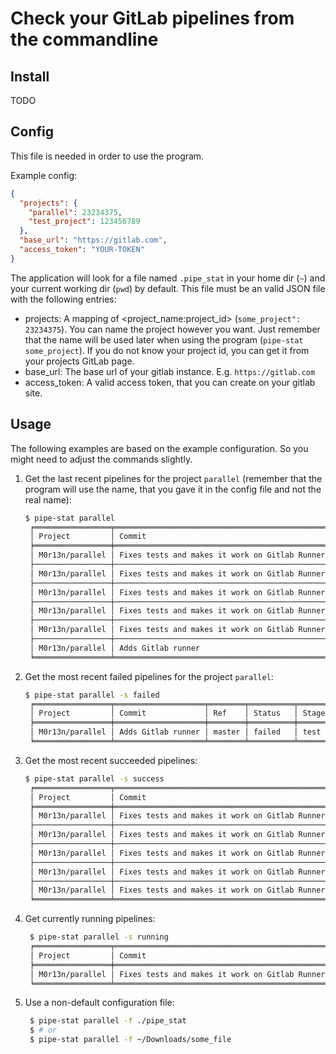 # Check your GitLab pipelines from the commandline

## Install

TODO

## Config

This file is needed in order to use the program.

Example config:

```json
{
  "projects": {
    "parallel": 23234375,
    "test_project": 123456789
  },
  "base_url": "https://gitlab.com",
  "access_token": "YOUR-TOKEN"
}
```

The application will look for a file named `.pipe_stat` in your home dir (`~`)  and your current working dir (`pwd`) by
default. This file must be an valid JSON file with the following entries:

- projects: A mapping of <project_name:project_id> (`some_project": 23234375`). You can name the project however you
  want. Just remember that the name will be used later when using the program (`pipe-stat some_project`). If you do not
  know your project id, you can get it from your projects GitLab page.
- base_url: The base url of your gitlab instance. E.g. `https://gitlab.com`
- access_token: A valid access token, that you can create on your gitlab site.

## Usage

The following examples are based on the example configuration. So you might need to adjust the commands slightly.

1. Get the last recent pipelines for the project `parallel` (remember that the program will use the name, that you gave
   it in the config file and not the real name):
   ```sh
   $ pipe-stat parallel
    ╒═════════════════╤═════════════════════════════════════════════════╤════════╤══════════╤═════════╤════════════╕
    │ Project         │ Commit                                          │ Ref    │ Status   │ Stage   │ Finished   │
    ╞═════════════════╪═════════════════════════════════════════════════╪════════╪══════════╪═════════╪════════════╡
    │ M0r13n/parallel │ Fixes tests and makes it work on Gitlab Runners │ master │ success  │ test    │ 4 days ago │
    ├─────────────────┼─────────────────────────────────────────────────┼────────┼──────────┼─────────┼────────────┤
    │ M0r13n/parallel │ Fixes tests and makes it work on Gitlab Runners │ master │ success  │ test    │ 4 days ago │
    ├─────────────────┼─────────────────────────────────────────────────┼────────┼──────────┼─────────┼────────────┤
    │ M0r13n/parallel │ Fixes tests and makes it work on Gitlab Runners │ master │ success  │ test    │ 4 days ago │
    ├─────────────────┼─────────────────────────────────────────────────┼────────┼──────────┼─────────┼────────────┤
    │ M0r13n/parallel │ Fixes tests and makes it work on Gitlab Runners │ master │ success  │ test    │ 5 days ago │
    ├─────────────────┼─────────────────────────────────────────────────┼────────┼──────────┼─────────┼────────────┤
    │ M0r13n/parallel │ Fixes tests and makes it work on Gitlab Runners │ master │ success  │ test    │ 5 days ago │
    ├─────────────────┼─────────────────────────────────────────────────┼────────┼──────────┼─────────┼────────────┤
    │ M0r13n/parallel │ Adds Gitlab runner                              │ master │ failed   │ test    │ 5 days ago │
    ╘═════════════════╧═════════════════════════════════════════════════╧════════╧══════════╧═════════╧════════════╛

   ```
   
2. Get the most recent failed pipelines for the project `parallel`:
   ```sh
   $ pipe-stat parallel -s failed
    ╒═════════════════╤════════════════════╤════════╤══════════╤═════════╤════════════╕
    │ Project         │ Commit             │ Ref    │ Status   │ Stage   │ Finished   │
    ╞═════════════════╪════════════════════╪════════╪══════════╪═════════╪════════════╡
    │ M0r13n/parallel │ Adds Gitlab runner │ master │ failed   │ test    │ 5 days ago │
    ╘═════════════════╧════════════════════╧════════╧══════════╧═════════╧════════════╛


   ```
   
3. Get the most recent succeeded pipelines:
   ```sh
   $ pipe-stat parallel -s success
    ╒═════════════════╤═════════════════════════════════════════════════╤════════╤══════════╤═════════╤════════════╕
    │ Project         │ Commit                                          │ Ref    │ Status   │ Stage   │ Finished   │
    ╞═════════════════╪═════════════════════════════════════════════════╪════════╪══════════╪═════════╪════════════╡
    │ M0r13n/parallel │ Fixes tests and makes it work on Gitlab Runners │ master │ success  │ test    │ 4 days ago │
    ├─────────────────┼─────────────────────────────────────────────────┼────────┼──────────┼─────────┼────────────┤
    │ M0r13n/parallel │ Fixes tests and makes it work on Gitlab Runners │ master │ success  │ test    │ 4 days ago │
    ├─────────────────┼─────────────────────────────────────────────────┼────────┼──────────┼─────────┼────────────┤
    │ M0r13n/parallel │ Fixes tests and makes it work on Gitlab Runners │ master │ success  │ test    │ 4 days ago │
    ├─────────────────┼─────────────────────────────────────────────────┼────────┼──────────┼─────────┼────────────┤
    │ M0r13n/parallel │ Fixes tests and makes it work on Gitlab Runners │ master │ success  │ test    │ 5 days ago │
    ├─────────────────┼─────────────────────────────────────────────────┼────────┼──────────┼─────────┼────────────┤
    │ M0r13n/parallel │ Fixes tests and makes it work on Gitlab Runners │ master │ success  │ test    │ 5 days ago │
    ╘═════════════════╧═════════════════════════════════════════════════╧════════╧══════════╧═════════╧════════════╛

   ```

4. Get currently running pipelines:
   ```sh
    $ pipe-stat parallel -s running
    ╒═════════════════╤═════════════════════════════════════════════════╤════════╤══════════╤═════════╤════════════╕
    │ Project         │ Commit                                          │ Ref    │ Status   │ Stage   │ Finished   │
    ╞═════════════════╪═════════════════════════════════════════════════╪════════╪══════════╪═════════╪════════════╡
    │ M0r13n/parallel │ Fixes tests and makes it work on Gitlab Runners │ master │ running  │ test    │ -          │
    ╘═════════════════╧═════════════════════════════════════════════════╧════════╧══════════╧═════════╧════════════╛

   ```

5. Use a non-default configuration file:
   ```sh
    $ pipe-stat parallel -f ./pipe_stat 
    $ # or
    $ pipe-stat parallel -f ~/Downloads/some_file
   ```